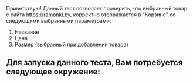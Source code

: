 Приветствую! 
Данный тест позволяет проверить, что выбранный товар с сайта https://ramonki.by, корректно отображается в "Корзине" со следующими выбранными параметрами:  
1. Название
2. Цена
3. Размер (выбранный при добавлении товара)

Для запуска данного теста, Вам потребуется следующее окружение:
- 
